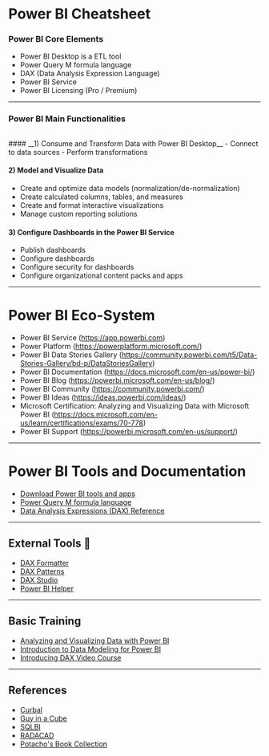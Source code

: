 # __Power BI Cheatsheet__

### __Power BI Core Elements__
- Power BI Desktop is a ETL tool
- Power Query M formula language
- DAX (Data Analysis Expression Language)
- Power BI Service
- Power BI Licensing (Pro / Premium)

---

### __Power BI Main Functionalities__
<p align="center"><img src=""></p>
#### __1) Consume and Transform Data with Power BI Desktop__
- Connect to data sources
- Perform transformations

#### __2) Model and Visualize Data__
- Create and optimize data models (normalization/de-normalization)
- Create calculated columns, tables, and measures
- Create and format interactive visualizations
- Manage custom reporting solutions

#### __3) Configure Dashboards in the Power BI Service__
- Publish dashboards
- Configure dashboards
- Configure security for dashboards
- Configure organizational content packs and apps

---

# Power BI Eco-System
- Power BI Service (https://app.powerbi.com)
- Power Platform (https://powerplatform.microsoft.com/)
- Power BI Data Stories Gallery (https://community.powerbi.com/t5/Data-Stories-Gallery/bd-p/DataStoriesGallery)
- Power BI Documentation (https://docs.microsoft.com/en-us/power-bi/) 
- Power BI Blog (https://powerbi.microsoft.com/en-us/blog/) 
- Power BI Community (https://community.powerbi.com/)
- Power BI Ideas (https://ideas.powerbi.com/ideas/)
- Microsoft Certification: Analyzing and Visualizing Data with Microsoft Power BI (https://docs.microsoft.com/en-us/learn/certifications/exams/70-778)
- Power BI Support (https://powerbi.microsoft.com/en-us/support/)

---

# __Power BI Tools and Documentation__
- [Download Power BI tools and apps](https://powerbi.microsoft.com/en-us/downloads/)
- [Power Query M formula language](https://docs.microsoft.com/en-us/powerquery-m/power-query-m-function-reference)
- [Data Analysis Expressions (DAX) Reference](https://docs.microsoft.com/en-us/dax/dax-function-reference)

---

## __External Tools__ :wrench:
- [DAX Formatter](http://www.daxformatter.com/)
- [DAX Patterns](https://www.daxpatterns.com/patterns/)
- [DAX Studio](https://daxstudio.org/)
- [Power BI Helper](https://radacad.com/power-bi-helper)

---

## __Basic Training__
- [Analyzing and Visualizing Data with Power BI](https://www.edx.org/es/course/analyzing-and-visualizing-data-with-power-bi-3)
- [Introduction to Data Modeling for Power BI](https://www.sqlbi.com/p/introduction-to-data-modeling-for-power-bi-video-course/)
- [Introducing DAX Video Course](https://www.sqlbi.com/p/introducing-dax-video-course/)

---

## __References__
- [Curbal](https://www.youtube.com/channel/UCJ7UhloHSA4wAqPzyi6TOkw/videos)
- [Guy in a Cube](https://www.youtube.com/channel/UCFp1vaKzpfvoGai0vE5VJ0w/videos)
- [SQLBI](https://www.youtube.com/user/sqlbitv/videos)
- [RADACAD](https://www.youtube.com/channel/UCsOfIwAXj1fT6LDqEDEAb4g/videos)
- [Potacho's Book Collection](http://www.potacho.com/files/pbi/pbi_books.rar)